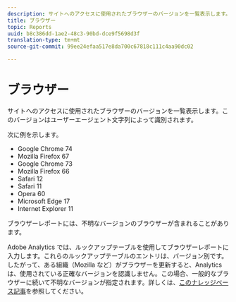 ```yaml
---
description: サイトへのアクセスに使用されたブラウザーのバージョンを一覧表示します。このバージョンはユーザーエージェント文字列によって識別されます。
title: ブラウザー
topic: Reports
uuid: b8c386dd-1ae2-48c3-90bd-dce9f5698d3f
translation-type: tm+mt
source-git-commit: 99ee24efaa517e8da700c67818c111c4aa90dc02

---
```



# ブラウザー

サイトへのアクセスに使用されたブラウザーのバージョンを一覧表示します。このバージョンはユーザーエージェント文字列によって識別されます。

次に例を示します。

* Google Chrome 74
* Mozilla Firefox 67
* Google Chrome 73
* Mozilla Firefox 66
* Safari 12
* Safari 11
* Opera 60
* Microsoft Edge 17
* Internet Explorer 11

ブラウザーレポートには、不明なバージョンのブラウザーが含まれることがあります。

Adobe Analytics では、ルックアップテーブルを使用してブラウザーレポートに入力します。これらのルックアップテーブルのエントリは、バージョン別です。したがって、ある組織（Mozilla など）がブラウザーを更新すると、Analytics は、使用されている正確なバージョンを認識しません。この場合、一般的なブラウザーに続いて不明なバージョンが指定されます。詳しくは、[このナレッジベース記事](https://helpx.adobe.com/jp/analytics/kb/browser-unknown-version.html)を参照してください。

